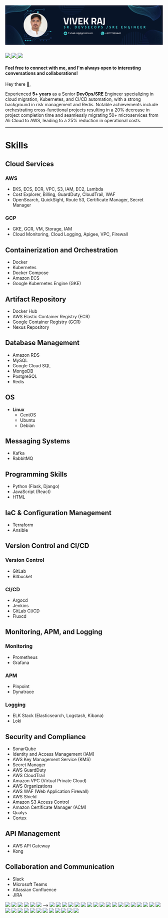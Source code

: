 # [![vivek raj header](https://raw.githubusercontent.com/vivek-raj1/vivek-raj1/main/images/vivek.png)](https://waylonwalker.com)
<p align="left">
  <a href="mailto:7.vivke.raj@gmail.com">
  <img width="50px"  src="https://img.icons8.com/doodle/512/gmail.png"/>
  </a>
  <a href="https://linkedin.com/in/vivek-raj0">
  <img width="50px"  src="https://img.icons8.com/color/512/linkedin.png"/>
  </a>
  <a href="https://web.telegram.org/k/#@vivek_raj3">
  <img width="50px"  src="https://img.icons8.com/color/512/telegram-app.png"/>
  </a>
</p>
</p>
<h4> Feel free to connect with me, and I'm always open to interesting conversations and collaborations!</h4>
Hey there 👋,

Experienced <b>5+ years</b> as a Senior <b>DevOps/SRE</b> Engineer specializing in cloud migration, Kubernetes, and CI/CD automation, with a strong background in risk management and Redis. Notable achievements include orchestrating cross-functional projects resulting in a 20% decrease in project completion time and seamlessly migrating 50+ microservices from Ali Cloud to AWS, leading to a 25% reduction in operational costs.
 
 ---

# Skills

## Cloud Services

### AWS
- EKS, ECS, ECR, VPC, S3, IAM, EC2, Lambda
- Cost Explorer, Billing, GuardDuty, CloudTrail, WAF
- OpenSearch, QuickSight, Route 53, Certificate Manager, Secret Manager

### GCP
- GKE, GCR, VM, Storage, IAM
- Cloud Monitoring, Cloud Logging, Apigee, VPC, Firewall

## Containerization and Orchestration

- Docker
- Kubernetes
- Docker Compose
- Amazon ECS
- Google Kubernetes Engine (GKE)

## Artifact Repository

- Docker Hub
- AWS Elastic Container Registry (ECR)
- Google Container Registry (GCR)
- Nexus Repository

## Database Management

- Amazon RDS
- MySQL
- Google Cloud SQL
- MongoDB
- PostgreSQL
- Redis

## OS

- **Linux**
  - CentOS
  - Ubuntu
  - Debian

## Messaging Systems
  - Kafka
  - RabbitMQ

## Programming Skills

- Python (Flask, Django)
- JavaScript (React)
- HTML

## IaC & Configuration Management

- Terraform
- Ansible

## Version Control and CI/CD

### Version Control
- GitLab
- Bitbucket

### CI/CD
- Argocd
- Jenkins
- GitLab CI/CD
- Fluxcd

## Monitoring, APM, and Logging

### Monitoring
- Prometheus
- Grafana

### APM
- Pinpoint
- Dynatrace

### Logging
- ELK Stack (Elasticsearch, Logstash, Kibana)
- Loki

## Security and Compliance

- SonarQube
- Identity and Access Management (IAM)
- AWS Key Management Service (KMS)
- Secret Manager
- AWS GuardDuty
- AWS CloudTrail
- Amazon VPC (Virtual Private Cloud)
- AWS Organizations
- AWS WAF (Web Application Firewall)
- AWS Shield
- Amazon S3 Access Control
- Amazon Certificate Manager (ACM)
- Qualys
- Cortex

## API Management

- AWS API Gateway
- Kong

## Collaboration and Communication

- Slack
- Microsoft Teams
- Atlassian Confluence
- JIRA



<p align="left">
  <img width="50px" src="https://img.icons8.com/color/512/amazon-web-services.png"/> <!-- AWS -->
  <img width="50px" src="https://img.icons8.com/color/512/google-cloud.png"/> <!-- GCP -->
  <img width="50px" src="https://img.icons8.com/color/512/docker.png"/> <!-- Docker -->
  <img width="50px" src="https://img.icons8.com/color/512/kubernetes.png"/> <!-- Kubernetes -->
  <img width="60px" src="https://d2908q01vomqb2.cloudfront.net/da4b9237bacccdf19c0760cab7aec4a8359010b0/2020/04/08/Screen-Shot-2020-04-08-at-10.19.52-AM.png"/> 
  <img width="50px" src="https://img.icons8.com/color/512/docker.png"/> <!-- Docker Hub -->-->
  <img width="50px" src="https://img.icons8.com/color/512/mysql.png"/> <!-- MySQL -->
  <img width="50px" src="https://img.icons8.com/color/512/mongodb.png"/> <!-- MongoDB -->
  <img width="50px" src="https://img.icons8.com/color/512/postgreesql.png"/> <!-- PostgreSQL -->
  <img width="50px" src="https://img.icons8.com/color/512/redis.png"/> <!-- Redis -->
  <img width="50px" src="https://img.icons8.com/color/512/linux.png"/> <!-- Linux - Centos, Ubuntu, Debian -->
  <img width="30px" src="https://upload.wikimedia.org/wikipedia/commons/0/05/Apache_kafka.svg"/> <!-- Kafka -->
  <img width="70px" src="https://www.rabbitmq.com/img/logo-rabbitmq.svg"/> <!-- RabbitMQ -->
  <img width="50px" src="https://img.icons8.com/color/512/python.png"/> <!-- Python (Flask, Django) -->
  <img width="50px" src="https://upload.wikimedia.org/wikipedia/commons/a/a7/React-icon.svg"/> <!-- JavaScript (React) -->
  <img width="50px" src="https://img.icons8.com/color/512/html-5.png"/> <!-- HTML -->
  <img width="50px" src="https://img.icons8.com/color/512/terraform.png"/> <!-- Terraform -->
  <img width="50px" src="https://img.icons8.com/color/512/ansible.png"/> <!-- Ansible -->
  <img width="50px" src="https://img.icons8.com/color/512/gitlab.png"/> <!-- Version Control - GitLab -->
  <img width="50px" src="https://img.icons8.com/color/512/bitbucket.png"/> <!-- Version Control - Bitbucket -->
  <img width="50px" src="https://argo-cd.readthedocs.io/en/stable/assets/logo.png"/> <!-- CICD - Argocd -->
  <img width="50px" src="https://img.icons8.com/color/512/jenkins.png"/> <!-- CICD - Jenkins -->
  <img width="50px" src="https://avatars.githubusercontent.com/u/52158677?s=200&v=4"/> <!-- CICD - Fluxcd -->
  <img width="50px" src="https://upload.wikimedia.org/wikipedia/commons/3/38/Prometheus_software_logo.svg"/> <!-- Monitoring - Prometheus -->
  <img width="50px" src="https://img.icons8.com/color/512/grafana.png"/> <!-- Monitoring - Grafana -->
  <img width="70px" src="https://webplutora.wpenginepowered.com/wp-content/uploads/2018/11/pinpoint.jpg"/> <!-- APM - Pinpoint -->
  <img width="50px" src="https://www.npmjs.com/npm-avatar/eyJhbGciOiJIUzI1NiIsInR5cCI6IkpXVCJ9.eyJhdmF0YXJVUkwiOiJodHRwczovL3MuZ3JhdmF0YXIuY29tL2F2YXRhci9mYWE4MjI2NmRmMmYwZTc1OTgzNzkxZDFiODAwZDdhMz9zaXplPTQ5NiZkZWZhdWx0PXJldHJvIn0.x8bEPwVj7AjJWLi9x95yadGNRRyiA-9Yp199ESL5VXA"/> <!-- APM - Dynatrace -->
  <img width="50px" src="https://img.icons8.com/color/512/elasticsearch.png"/> <!-- Logging - Elasticsearch -->
  <img width="50px" src="https://img.icons8.com/color/512/logstash.png"/> <!-- Logging - Logstash -->
  <img width="50px" src="https://img.icons8.com/color/512/kibana.png"/> <!-- Logging - Kibana -->
  <img width="70px" src="https://grafana.com/docs/loki/latest/logo_and_name.png"/> <!-- Logging - Loki -->
  <img width="50px" src="https://img.icons8.com/color/512/api.png"/> <!-- Kong -->
  <img width="50px" src="https://img.icons8.com/color/512/slack.png"/> <!-- Slack -->
  <img width="50px" src="https://img.icons8.com/color/512/microsoft-teams.png"/> <!-- Microsoft Teams -->
  <img width="50px" src="https://img.icons8.com/color/512/atlassian-confluence.png"/> <!-- Atlassian Confluence -->
  <img width="50px" src="https://img.icons8.com/color/512/jira.png"/> <!-- JIRA -->
</p>